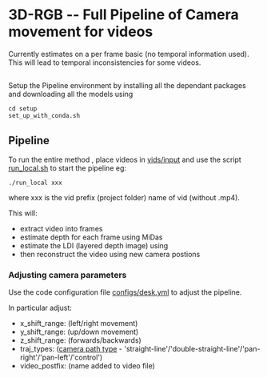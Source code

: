 # 3D-RGB -- Full Pipeline of Camera movement for videos
Currently estimates on a per frame basic (no temporal information used). This will lead to temporal inconsistencies for some videos.

##
Setup the Pipeline environment by installing all the dependant packages and downloading all the models using
```
cd setup
set_up_with_conda.sh
```


## Pipeline
To run the entire method , place videos in [vids/input](vids/input) and use the script [run_local.sh](run_local.sh) to start the pipeline eg:
```
./run_local xxx
```
where xxx is the vid prefix (project folder) name of vid (without .mp4).

This will:
  - extract video into frames
  - estimate depth for each frame using MiDas
  - estimate the LDI (layered depth image) using
  - then reconstruct the video using new camera postions
  
### Adjusting camera parameters
Use the code configuration file [configs/desk.yml](configs/desk.yml) to adjust the pipeline.

In particular adjust:
 - x_shift_range: (left/right movement)
 - y_shift_range: (up/down movement)
 - z_shift_range: (forwards/backwards)
 - traj_types: ([camera path type](https://github.com/mattclifford1/3D-RGB/blob/c1f09fade7db451d5dd03c4831519019109bc94b/utils.py#L29) - 'straight-line'/'double-straight-line'/'pan-right'/'pan-left'/'control')
 - video_postfix: (name added to video file)
